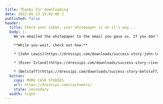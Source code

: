 ```yaml
---
title: Thanks for downloading
date: 2022-05-13 15:02:00 Z
published: false
header:
  title: Check your inbox, your whitepaper is on it's way...
  body: |-
    We've emailed the whitepaper to the email you gave us. If you don't see it soon have a peek in your junk folder.

    **While you wait, check out how:**

    * [John Lewis](https://dressipi.com/downloads/success-story-john-lewis/) increased revenue with outfit recommendations

    * [River Island](https://dressipi.com/downloads/success-story-river-island/) increased revenue by 6% in 12 months

    * [Belstaff](https://dressipi.com/downloads/success-story-belstaff/) increased email revenue by 69% with personalized recommendations
  button:
    copy: MORE CASE STUDIES
    url: https://dressipi.com/customers/
    style: secondary
  width: tight
---
```


